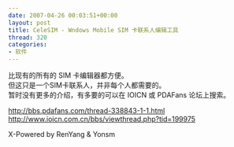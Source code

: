 ```yaml
---
date: 2007-04-26 00:03:51+00:00
layout: post
title: CeleSIM - Wndows Mobile SIM 卡联系人编辑工具
thread: 320
categories:
- 软件
---
```


比现有的所有的 SIM 卡编辑器都方便。  
但这只是一个SIM卡联系人，并非每个人都需要的。  
暂时没有更多的介绍，有多要的可以在 IOICN 或 PDAFans 论坛上搜索。  
  
http://bbs.pdafans.com/thread-338843-1-1.html  
http://www.ioicn.com.cn/bbs/viewthread.php?tid=199975  
  
X-Powered by RenYang & Yonsm
